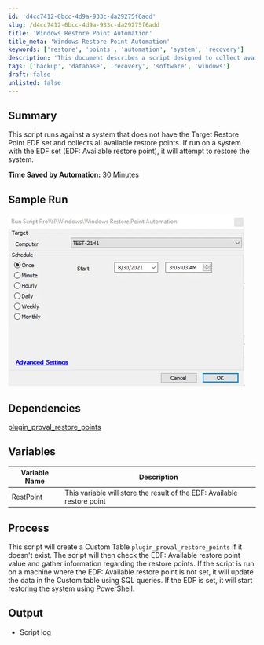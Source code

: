 ```yaml
---
id: 'd4cc7412-0bcc-4d9a-933c-da29275f6add'
slug: /d4cc7412-0bcc-4d9a-933c-da29275f6add
title: 'Windows Restore Point Automation'
title_meta: 'Windows Restore Point Automation'
keywords: ['restore', 'points', 'automation', 'system', 'recovery']
description: 'This document describes a script designed to collect available restore points on systems without the Target Restore Point EDF set and to restore systems when the EDF is configured. It details the process, dependencies, and output of the script, emphasizing the time saved through automation.'
tags: ['backup', 'database', 'recovery', 'software', 'windows']
draft: false
unlisted: false
---
```


## Summary

This script runs against a system that does not have the Target Restore Point EDF set and collects all available restore points. If run on a system with the EDF set (EDF: Available restore point), it will attempt to restore the system.

**Time Saved by Automation:** 30 Minutes

## Sample Run

![Sample Run](../../../static/img/docs/7f52c871-523c-44ae-9289-814326207896/image_1.webp)

## Dependencies

[plugin_proval_restore_points](/docs/ebb1d05a-bb80-45e7-a4be-9cc73b8f308d)

## Variables

| Variable Name | Description                                          |
|---------------|------------------------------------------------------|
| RestPoint     | This variable will store the result of the EDF: Available restore point |

## Process

This script will create a Custom Table `plugin_proval_restore_points` if it doesn't exist. The script will then check the EDF: Available restore point value and gather information regarding the restore points. If the script is run on a machine where the EDF: Available restore point is not set, it will update the data in the Custom table using SQL queries. If the EDF is set, it will start restoring the system using PowerShell.

## Output

- Script log
